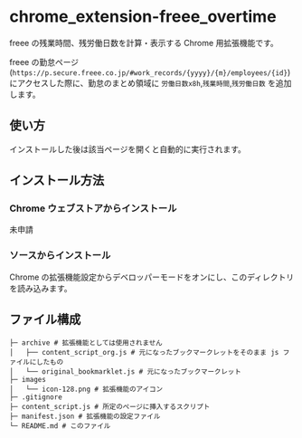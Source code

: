# chrome_extension-freee_overtime

freee の残業時間、残労働日数を計算・表示する Chrome 用拡張機能です。

freee の勤怠ページ(`https://p.secure.freee.co.jp/#work_records/{yyyy}/{m}/employees/{id}`)にアクセスした際に、勤怠のまとめ領域に `労働日数x8h`,`残業時間`,`残労働日数` を追加します。

## 使い方

インストールした後は該当ページを開くと自動的に実行されます。

## インストール方法

### Chrome ウェブストアからインストール

未申請

### ソースからインストール

Chrome の拡張機能設定からデベロッパーモードをオンにし、このディレクトリを読み込みます。

## ファイル構成

```files
├─ archive # 拡張機能としては使用されません
│   ├── content_script_org.js # 元になったブックマークレットをそのまま js ファイルにしたもの
│   └── original_bookmarklet.js # 元になったブックマークレット
├─ images
│   └── icon-128.png # 拡張機能のアイコン
├─ .gitignore
├─ content_script.js # 所定のページに挿入するスクリプト
├─ manifest.json # 拡張機能の設定ファイル
└─ README.md # このファイル
```
